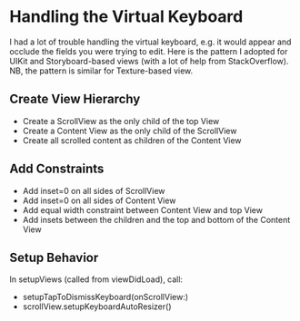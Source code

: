 # Handling the Virtual Keyboard

I had a lot of trouble handling the virtual keyboard, e.g. it would appear and occlude the fields you were trying to edit.  Here is the pattern I adopted for UIKit and Storyboard-based views (with a lot of help from StackOverflow).  NB, the pattern is similar for Texture-based view.

## Create View Hierarchy
* Create a ScrollView as the only child of the top View
* Create a Content View as the only child of the ScrollView
* Create all scrolled content as children of the Content View

## Add Constraints
* Add inset=0 on all sides of ScrollView
* Add inset=0 on all sides of Content View
* Add equal width constraint between Content View and top View
* Add insets between the children and the top and bottom of the Content View

## Setup Behavior
In setupViews (called from viewDidLoad), call:
* setupTapToDismissKeyboard(onScrollView:)
* scrollView.setupKeyboardAutoResizer()
